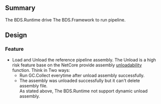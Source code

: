 ## Summary
The BDS.Runtime drive The BDS.Framework to run pipeline.

## Design

### Feature
+ Load and Unload the reference pipeline assembly.
The Unload is a high risk feature base on the NetCore provide assembly [unloadability](https://docs.microsoft.com/en-us/dotnet/standard/assembly/unloadability) function. 
Think in Two ways:
  - Run GC.Collect everytime after unload assembly successfully.
  - The assembly was unloaded successfully but it can't delete assembly file.  
As stated above, The BDS.Runtime not support dynamic unload assembly.
